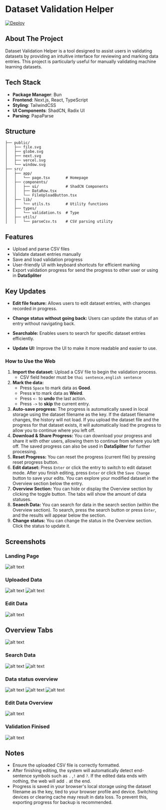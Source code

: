 # Dataset Validation Helper

[![Deploy](https://img.shields.io/badge/deploy_in-vercel-blue)](https://dataset-validate-helper.vercel.app/)

## About The Project

Dataset Validation Helper is a tool designed to assist users in validating datasets by providing an intuitive interface for reviewing and marking data entries. This project is particularly useful for manually validating machine learning datasets.

## Tech Stack

- **Package Manager**: Bun
- **Frontend**: Next.js, React, TypeScript
- **Styling**: TailwindCSS
- **UI Components**: ShadCN, Radix UI
- **Parsing**: PapaParse

## Structure

```
├── public/
│   ├── file.svg
│   ├── globe.svg
│   ├── next.svg
│   ├── vercel.svg
│   └── window.svg
├── src/
│   ├── app/
│   │   └── page.tsx       # Homepage
│   ├── components/
│   │   ├── ui/            # ShadCN Components
│   │   ├── DataRow.tsx
│   │   └── FileUploadButton.tsx
│   ├── lib/
│   │   └── utils.ts       # Utility functions
│   ├── types/
│   │   └── validation.ts  # Type
│   ├── utils/
│   │   └── parseCsv.ts    # CSV parsing utility
```

## Features

- Upload and parse CSV files
- Validate dataset entries manually
- Save and load validation progress
- User-friendly UI with keyboard shortcuts for efficient marking
- Export validation progress for send the progress to other user or using in **DataSpliter**

## Key Updates

- **Edit file feature:** Allows users to edit dataset entries, with changes recorded in progress.

- **Change status without going back:** Users can update the status of an entry without navigating back.

- **Searchable:** Enables users to search for specific dataset entries efficiently.
- **Update UI:** Improve the UI to make it more readable and easier to use.

### How to Use the Web

1. **Import the dataset:** Upload a CSV file to begin the validation process.
   - CSV field header must be `thai sentence,english sentence`
2. **Mark the data:**
   - Press `Space` to mark data as **Good**.
   - Press `W` to mark data as **Weird**.
   - Press `<-` to **undo** the last action.
   - Press `->` to **skip** the current entry.
3. **Auto-save progress:** The progress is automatically saved in local storage using the dataset filename as the key. If the dataset filename changes, the history will not load. If you upload the dataset file and the progress for that dataset exists, it will automatically load the progress to allow you to continue where you left off.
4. **Download & Share Progress:** You can download your progress and share it with other users, allowing them to continue from where you left off. The saved progress can also be used in **DataSpliter** for further processing.
5. **Reset Progress:** You can reset the progress (current file) by pressing reset progress button.
6. **Edit dataset:** Press `Enter` or click the entry to switch to edit dataset mode. After you finish editing, press `Enter` or click the `Save Change` button to save your edits. You can explore your modified dataset in the Overview section below the entry.
7. **Overview Section:** You can hide or display the Overview section by clicking the toggle button. The tabs will show the amount of data statuses.
8. **Seaech Data:** You can search for data in the search section (within the Overview section). To search, press the search button or press `Enter`, and the results will appear below the section.
9. **Change status:** You can change the status in the Overview section. Click the status to update it.

## Screenshots

### Landing Page

![alt text](public/screenshots/image.png)

### Uploaded Data

![alt text](public/screenshots/image2.png)
![alt text](public/screenshots/image3.png)

### Edit Data

![alt text](public/screenshots/image6.png)

## Overview Tabs

![alt text](public/screenshots/image13.png)

### Search Data

![alt text](public/screenshots/image7.png)
![alt text](public/screenshots/image8.png)

### Data status overview

![alt text](public/screenshots/image9.png)
![alt text](public/screenshots/image4.png)
![alt text](public/screenshots/image14.png)

### Edit Data Overview

![alt text](public/screenshots/image12.png)

### Validation Finised

![alt text](public/screenshots/image5.png)

## Notes

- Ensure the uploaded CSV file is correctly formatted.
- After finishing editing, the system will automatically detect end-sentence symbols such as `.` ,`!` and `?`. If the edited data ends with nothing, the web will add `.` at the end.
- Progress is saved in your browser's local storage using the dataset filename as the key, tied to your browser profile and device. Switching devices or clearing cache may result in data loss. To prevent this, exporting progress for backup is recommended.
